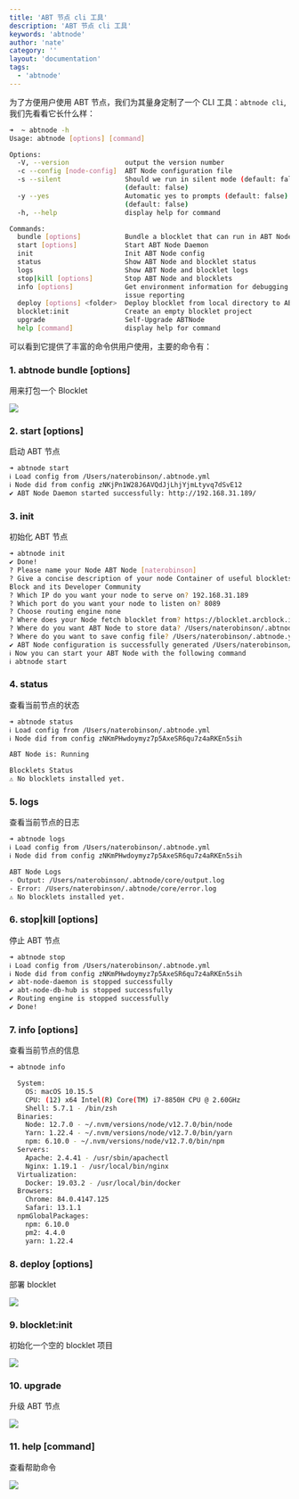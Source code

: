 ```yaml
---
title: 'ABT 节点 cli 工具'
description: 'ABT 节点 cli 工具'
keywords: 'abtnode'
author: 'nate'
category: ''
layout: 'documentation'
tags:
  - 'abtnode'
---
```


为了方便用户使用 ABT 节点，我们为其量身定制了一个 CLI 工具：`abtnode cli`, 我们先看看它长什么样：

```bash
➜  ~ abtnode -h
Usage: abtnode [options] [command]

Options:
  -V, --version              output the version number
  -c --config [node-config]  ABT Node configuration file
  -s --silent                Should we run in silent mode (default: false)
                             (default: false)
  -y --yes                   Automatic yes to prompts (default: false)
                             (default: false)
  -h, --help                 display help for command

Commands:
  bundle [options]           Bundle a blocklet that can run in ABT Node
  start [options]            Start ABT Node Daemon
  init                       Init ABT Node config
  status                     Show ABT Node and blocklet status
  logs                       Show ABT Node and blocklet logs
  stop|kill [options]        Stop ABT Node and blocklets
  info [options]             Get environment information for debugging and
                             issue reporting
  deploy [options] <folder>  Deploy blocklet from local directory to ABT Node
  blocklet:init              Create an empty blocklet project
  upgrade                    Self-Upgrade ABTNode
  help [command]             display help for command
```

可以看到它提供了丰富的命令供用户使用，主要的命令有：

### 1. abtnode bundle [options]

用来打包一个 Blocklet

![](./images/abtnode-cli-2.png)

### 2. start [options]

启动 ABT 节点

```bash
➜ abtnode start
ℹ Load config from /Users/naterobinson/.abtnode.yml
ℹ Node did from config zNKjPn1W28J6AVQdJjLhjYjmLtyvq7dSvE12
✔ ABT Node Daemon started successfully: http://192.168.31.189/
```

### 3. init

初始化 ABT 节点

```bash
➜ abtnode init
✔ Done!
? Please name your Node ABT Node [naterobinson]
? Give a concise description of your node Container of useful blocklets from Arc
Block and its Developer Community
? Which IP do you want your node to serve on? 192.168.31.189
? Which port do you want your node to listen on? 8089
? Choose routing engine none
? Where does your Node fetch blocklet from? https://blocklet.arcblock.io
? Where do you want ABT Node to store data? /Users/naterobinson/.abtnode
? Where do you want to save config file? /Users/naterobinson/.abtnode.yml
✔ ABT Node configuration is successfully generated /Users/naterobinson/.abtnode.yml
ℹ Now you can start your ABT Node with the following command
ℹ abtnode start
```

### 4. status

查看当前节点的状态

```bash
➜ abtnode status
ℹ Load config from /Users/naterobinson/.abtnode.yml
ℹ Node did from config zNKmPHwdoymyz7p5AxeSR6qu7z4aRKEn5sih

ABT Node is: Running

Blocklets Status
⚠ No blocklets installed yet.
```

### 5. logs

查看当前节点的日志

```bash
➜ abtnode logs
ℹ Load config from /Users/naterobinson/.abtnode.yml
ℹ Node did from config zNKmPHwdoymyz7p5AxeSR6qu7z4aRKEn5sih

ABT Node Logs
- Output: /Users/naterobinson/.abtnode/core/output.log
- Error: /Users/naterobinson/.abtnode/core/error.log
⚠ No blocklets installed yet.
```

### 6. stop|kill [options]

停止 ABT 节点

```bash
➜ abtnode stop
ℹ Load config from /Users/naterobinson/.abtnode.yml
ℹ Node did from config zNKmPHwdoymyz7p5AxeSR6qu7z4aRKEn5sih
✔ abt-node-daemon is stopped successfully
✔ abt-node-db-hub is stopped successfully
✔ Routing engine is stopped successfully
✔ Done!
```

### 7. info [options]

查看当前节点的信息

```bash
➜ abtnode info

  System:
    OS: macOS 10.15.5
    CPU: (12) x64 Intel(R) Core(TM) i7-8850H CPU @ 2.60GHz
    Shell: 5.7.1 - /bin/zsh
  Binaries:
    Node: 12.7.0 - ~/.nvm/versions/node/v12.7.0/bin/node
    Yarn: 1.22.4 - ~/.nvm/versions/node/v12.7.0/bin/yarn
    npm: 6.10.0 - ~/.nvm/versions/node/v12.7.0/bin/npm
  Servers:
    Apache: 2.4.41 - /usr/sbin/apachectl
    Nginx: 1.19.1 - /usr/local/bin/nginx
  Virtualization:
    Docker: 19.03.2 - /usr/local/bin/docker
  Browsers:
    Chrome: 84.0.4147.125
    Safari: 13.1.1
  npmGlobalPackages:
    npm: 6.10.0
    pm2: 4.4.0
    yarn: 1.22.4
```

### 8. deploy [options] <folder>

部署 blocklet

![](./images/abtnode-cli-3.png)

### 9. blocklet:init

初始化一个空的 blocklet 项目

![](./images/abtnode-cli-4.png)

### 10. upgrade

升级 ABT 节点

![](./images/abtnode-cli-5.png)

### 11. help [command]

查看帮助命令

![](./images/docs-help.png)
